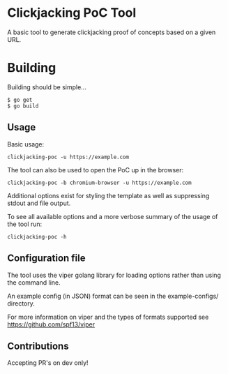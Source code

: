 # Clickjacking PoC Tool

A basic tool to generate clickjacking proof of concepts based on a given URL.

# Building

Building should be simple...

    $ go get
    $ go build

## Usage

Basic usage:

`clickjacking-poc -u https://example.com`

The tool can also be used to open the PoC up in the browser:

`clickjacking-poc -b chromium-browser -u https://example.com`

Additional options exist for styling the template as well as suppressing stdout and file output.

To see all available options and a more verbose summary of the usage of the tool run:

`clickjacking-poc -h`

## Configuration file

The tool uses the viper golang library for loading options rather than using the command line.

An example config (in JSON) format can be seen in the example-configs/ directory.

For more information on viper and the types of formats supported see https://github.com/spf13/viper

## Contributions

Accepting PR's on dev only!
